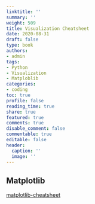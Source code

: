 ```yaml
---
linktitle: ''
summary: ''
weight: 509
title: Visualization Cheatsheet
date: 2020-08-31
draft: false
type: book
authors:
- admin
tags:
- Python
- Visualization
- Matploblib
categories:
- coding
toc: true
profile: false
reading_time: true
share: true
featured: true
comments: true
disable_comment: false
commentable: true
editable: false
header:
  caption: ''
  image: ''
---
```


## Matplotlib

[matplotlib-cheatsheet](https://github.com/rougier/matplotlib-cheatsheet)
